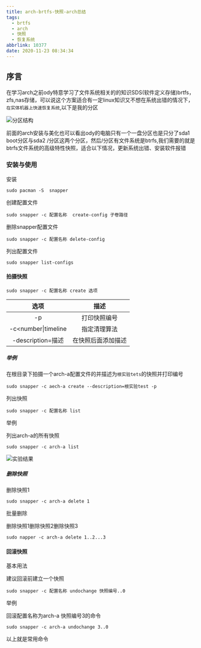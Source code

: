 ```yaml
---
title: arch-brtfs-快照-arch总结
tags:
  - brtfs
  - arch
  - 快照
  - 恢复系统
abbrlink: 10377
date: 2020-11-23 08:34:34
---
```


## 序言

在学习arch之前ody特意学习了文件系统相关的的知识SDS(软件定义存储)brtfs，zfs,nas存储，可以说这个方案适合有一定linux知识又不想在系统出错的情况下，```在实体机器上快速恢复系统```,以下是我的分区

![分区结构](/img/2020-11-23_08-59-48.png)

前面的arch安装与美化也可以看出ody的电脑只有一个一盘分区也是只分了sda1 boot分区与sda2 /分区这两个分区，然后/分区有文件系统是btrfs,我们需要的就是btrfs文件系统的高级特性快照，适合以下情况，更新系统出错、安装软件报错

### 安装与使用

安装

```
sudo pacman -S  snapper
```

创建配置文件

```
sudo snapper -c 配置名称  create-config 子卷路径
```

删除snapper配置文件

```
sudo snapper -c 配置名称 delete-config
```

列出配置文件

```
sudo snapper list-configs
```

#### 拍摄快照

```
sudo snapper -c 配置名称 create 选项
```



|        选项         |        描述        |
| :-----------------: | :----------------: |
|         -p          |    打印快照编号    |
| -c<number\|timeline |    指定清理算法    |
|  -description=描述  | 在快照后面添加描述 |

##### 举例

在根目录下拍摄一个arch-a配置文件的并描述为```根实验tets```的快照并打印编号

```
sudo snapper -c aech-a create --description=根实验test -p
```

列出快照

```
sudo snapper -c 配置名称 list
```

举例

列出arch-a的所有快照

```
sudo snapper -c arch-a list
```

![实验结果](/img/2020-11-23_10-24-56.png)

##### 删除快照

删除快照1

```
sudo snapper -c arch-a delete 1
```

批量删除

删除快照1删除快照2删除快照3

```
sudo napper -c arch-a delete 1..2...3
```

#### 回滚快照

基本用法

建议回滚前建立一个快照

```
sudo snapper -c 配置名称 undochange 快照编号..0
```

举例

回滚配置名称为arch-a 快照编号3的命令

```
sudo snapper -c arch-a undochange 3..0
```

以上就是常用命令